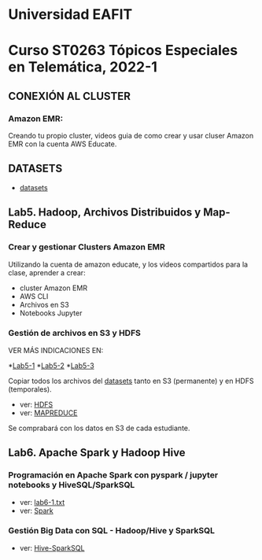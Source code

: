 # Universidad EAFIT
# Curso ST0263 Tópicos Especiales en Telemática, 2022-1

## CONEXIÓN AL CLUSTER

### Amazon EMR:

Creando tu propio cluster, videos guia de como crear y usar cluser Amazon EMR con la cuenta  AWS Educate.

## DATASETS

* [datasets](datasets)

## Lab5. Hadoop, Archivos Distribuidos y Map-Reduce

### Crear y gestionar Clusters Amazon EMR

Utilizando la cuenta de amazon educate, y los videos compartidos para la clase, aprender a crear:

* cluster Amazon EMR
* AWS CLI
* Archivos en S3
* Notebooks Jupyter

### Gestión de archivos en S3 y HDFS

VER MÁS INDICACIONES EN:

*[Lab5-1](lab5-1-aws-emr.txt)
*[Lab5-2](lab5-2-hdfs-s3.txt)
*[Lab5-3](lab5-3-mrjob.txt)

Copiar todos los archivos del [datasets](datasets) tanto en S3 (permanente) y en HDFS (temporales). 

* ver: [HDFS](01-hdfs)
* ver: [MAPREDUCE](02-mapreduce)

Se comprabará con los datos en S3 de cada estudiante.

## Lab6. Apache Spark y Hadoop Hive

### Programación en Apache Spark con pyspark / jupyter notebooks y HiveSQL/SparkSQL

* ver: [lab6-1.txt](lab6-1-pyspark-wordcount.txt)
* ver: [Spark](03-spark)

### Gestión Big Data con SQL - Hadoop/Hive y SparkSQL

* ver: [Hive-SparkSQL](04-hive-sparksql)